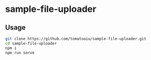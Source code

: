 # sample-file-uploader

## Usage

```sh
git clone https://github.com/tomatoaiu/sample-file-uploader.git
cd sample-file-uploader
npm i
npm run serve
```
